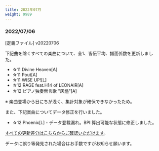 ```yaml
---
title: 2022年07月
weight: 9989
---
```



### 2022/07/06

[定義ファイル] v20220706

下記曲を除くすべての楽曲について、全1、皆伝平均、譜面係数を更新しました。

- ☆11 Divine Heaven[A]
- ☆11 Pout[A]
- ☆11 WISE UP![L]
- ☆12 RAGE feat.H14 of LEONAIR[A]
- ☆12 ピアノ独奏無言歌 \"灰燼\"[A]

※ 楽曲登場から日にちが浅く、集計対象が確保できなかったため。  

また、下記楽曲についてデータ修正を行いました。

- ☆12 Phoenix[L] - データ登載漏れ。BPI 算出可能な状態に修正しました。

[すべての更新差分はこちらからご確認いただけます](https://github.com/BPIManager/BPIM-Scores/commit/6ae9e2befe8b537c437b92036e9dac0084a8729b?diff=split)。

データに誤り等発見された場合はお手数ですがお知らせ願います。